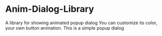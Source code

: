 # Anim-Dialog-Library
A library for showing animated popup dialog
You can customize its color, your own button animation.
This is a simple popup dialog

